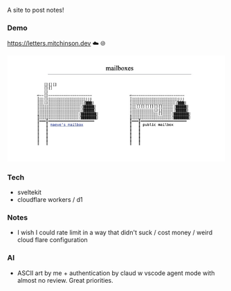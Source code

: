 A site to post notes!

### Demo

https://letters.mitchinson.dev ☁️ 🌐

![](/static/header.jpg)

### Tech

- sveltekit
- cloudflare workers / d1

### Notes

- I wish I could rate limit in a way that didn't suck / cost money / weird cloud flare configuration

### AI

- ASCII art by me + authentication by claud w vscode agent mode with almost no review. Great priorities.
